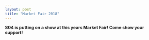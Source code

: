 ```yaml
---
layout: post
title: "Market Fair 2018"
---
```


**S04 is putting on a show at this years Market Fair! Come show your support!**
